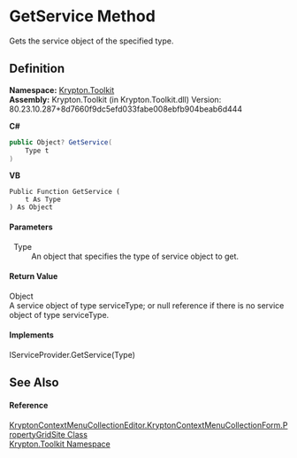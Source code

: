 # GetService Method


Gets the service object of the specified type.



## Definition
**Namespace:** <a href="79d2eac2-21f4-54ff-7552-b20c33c30600.md">Krypton.Toolkit</a>  
**Assembly:** Krypton.Toolkit (in Krypton.Toolkit.dll) Version: 80.23.10.287+8d7660f9dc5efd033fabe008ebfb904beab6d444

**C#**
``` C#
public Object? GetService(
	Type t
)
```
**VB**
``` VB
Public Function GetService ( 
	t As Type
) As Object
```



#### Parameters
<dl><dt>  Type</dt><dd>An object that specifies the type of service object to get.</dd></dl>

#### Return Value
Object  
A service object of type serviceType; or null reference if there is no service object of type serviceType.

#### Implements
IServiceProvider.GetService(Type)  


## See Also


#### Reference
<a href="c5569953-507d-30b5-61bb-c3df34044563.md">KryptonContextMenuCollectionEditor.KryptonContextMenuCollectionForm.PropertyGridSite Class</a>  
<a href="79d2eac2-21f4-54ff-7552-b20c33c30600.md">Krypton.Toolkit Namespace</a>  
